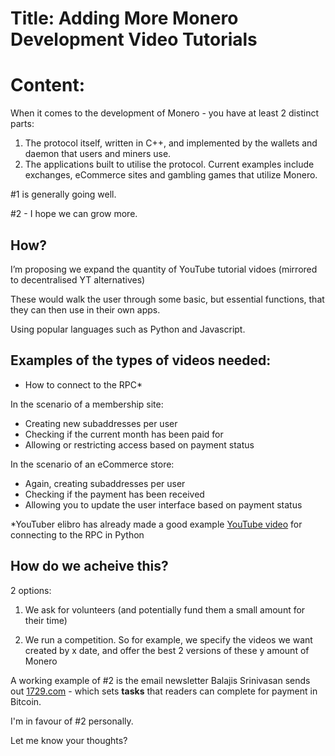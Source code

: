 # Title: Adding More Monero Development Video Tutorials 

# Content:

When it comes to the development of Monero - you have at least 2 distinct parts:

1) The protocol itself, written in C++, and implemented by the wallets and daemon that users and miners use.
2) The applications built to utilise the protocol. Current examples include exchanges, eCommerce sites and gambling games that utilize Monero.

#1 is generally going well.

#2 - I hope we can grow more.

## How?

I’m proposing we expand the quantity of YouTube tutorial vidoes (mirrored to decentralised YT alternatives)

These would walk the user through some basic, but essential functions, that they can then use in their own apps.

Using popular languages such as Python and Javascript.

## Examples of the types of videos needed:

* How to connect to the RPC*

In the scenario of a membership site:

* Creating new subaddresses per user
* Checking if the current month has been paid for
* Allowing or restricting access based on payment status

In the scenario of an eCommerce store:

* Again, creating subaddresses per user
* Checking if the payment has been received
* Allowing you to update the user interface based on payment status

*YouTuber elibro has already made a good example [YouTube video](https://www.youtube.com/watch?v=55zn419eFcY) for connecting to the RPC in Python

## How do we acheive this?

2 options:

1) We ask for volunteers (and potentially fund them a small amount for their time)

2) We run a competition. So for example, we specify the videos we want created by x date, and offer the best 2 versions of these y amount of Monero

A working example of #2 is the email newsletter Balajis Srinivasan sends out [1729.com](https://1729.com/all) - which sets **tasks** that readers can complete for payment in Bitcoin.

I'm in favour of #2 personally.

Let me know your thoughts?
